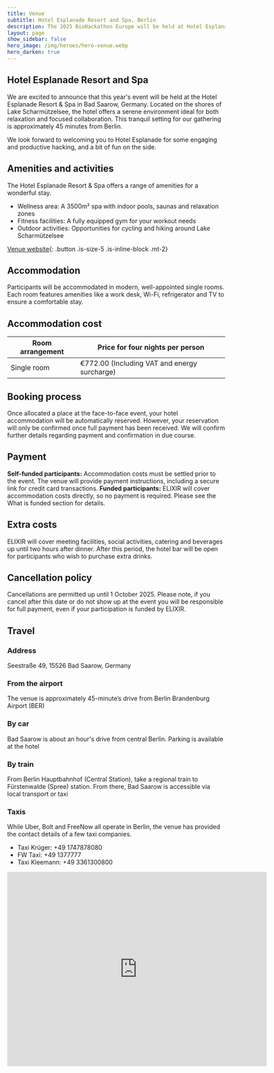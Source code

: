 ```yaml
---
title: Venue
subtitle: Hotel Esplanade Resort and Spa, Berlin
description: The 2025 BioHackathon Europe will be held at Hotel Esplanade Resort and Spa, Bad Saarow.
layout: page
show_sidebar: false
hero_image: /img/heroes/hero-venue.webp
hero_darken: true
---
```


## Hotel Esplanade Resort and Spa
We are excited to announce that this year's event will be held at the Hotel Esplanade Resort & Spa in Bad Saarow, Germany. Located on the shores of Lake Scharmützelsee, the hotel offers a serene environment ideal for both relaxation and focused collaboration. This tranquil setting for our gathering is approximately 45 minutes from Berlin.

We look forward to welcoming you to Hotel Esplanade for some engaging and productive hacking, and a bit of fun on the side.

## Amenities and activities
The Hotel Esplanade Resort & Spa offers a range of amenities for a wonderful stay.
 * Wellness area: A 3500m² spa with indoor pools, saunas and relaxation zones
 * Fitness facilities: A fully equipped gym for your workout needs
 * Outdoor activities: Opportunities for cycling and hiking around Lake Scharmützelsee

[Venue website](https://www.chateauform.com/en/house/campus-belloch/){: .button .is-size-5 .is-inline-block .mt-2}

## Accommodation
Participants will be accommodated in modern, well-appointed single rooms. Each room features amenities like a work desk, Wi-Fi, refrigerator and TV to ensure a comfortable stay. 

## Accommodation cost

| Room arrangement    | Price for four nights per person |
| -------- | ------- |
| Single room	  | €772.00 (Including VAT and energy surcharge) | 

## Booking process
Once allocated a place at the face-to-face event, your hotel accommodation will be automatically reserved. However, your reservation will only be confirmed once full payment has been received. We will confirm further details regarding payment and confirmation in due course.

## Payment
**Self-funded participants:** Accommodation costs must be settled prior to the event. The venue will provide payment instructions, including a secure link for credit card transactions. 
**Funded participants:** ELIXIR will cover accommodation costs directly, so no payment is required. Please see the What is funded section for details.

## Extra costs
ELIXIR will cover meeting facilities, social activities, catering and beverages up until two hours after dinner. After this period, the hotel bar will be open for participants who wish to purchase extra drinks. 

## Cancellation policy
Cancellations are permitted up until 1 October 2025. Please note, if you cancel after this date or do not show up at the event you will be responsible for full payment, even if your participation is funded by ELIXIR. 

## Travel
### Address
Seestraße 49, 15526 Bad Saarow, Germany

### From the airport
The venue is approximately 45-minute’s drive from Berlin Brandenburg Airport (BER)

### By car
Bad Saarow is about an hour's drive from central Berlin. Parking is available at the hotel

### By train
From Berlin Hauptbahnhof (Central Station), take a regional train to Fürstenwalde (Spree) station. From there, Bad Saarow is accessible via local transport or taxi

### Taxis
While Uber, Bolt and FreeNow all operate in Berlin, the venue has provided the contact details of a few taxi companies.
   * Taxi Krüger: +49 1747878080
   * FW Taxi: +49 1377777
   * Taxi Kleemann: +49 3361300800 

<iframe src="https://www.google.com/maps/embed?pb=!1m18!1m12!1m3!1d2570.5545085927624!2d14.046963350682926!3d52.29175952773259!2m3!1f0!2f0!3f0!3m2!1i1024!2i768!4f13.1!3m3!1m2!1s0x47078a0258fe21a3%3A0xa6c15d8aff907ccb!2sHotel%20Esplanade%20Resort%20%26%20Spa!5e0!3m2!1sen!2suk!4v1740759371748!5m2!1sen!2suk" width="600" height="450" style="border:0;" allowfullscreen="" loading="lazy" referrerpolicy="no-referrer-when-downgrade"></iframe>

